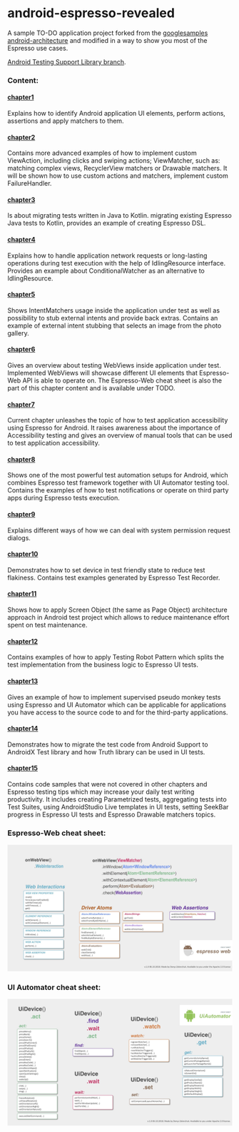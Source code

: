 # android-espresso-revealed

A sample TO-DO application project forked from the [googlesamples android-architecture](https://github.com/googlesamples/android-architecture/tree/master) and modified in a way to show you most of the Espresso use cases.

[Android Testing Support Library branch](https://github.com/Apress/android-espresso-revealed/tree/master).

### Content:
#### [chapter1](https://github.com/Apress/android-espresso-revealed/tree/androidx-espresso-revealed/app/src/androidTest/java/com/example/android/architecture/blueprints/todoapp/test/chapter1)
Explains how to identify Android application UI elements, perform actions, assertions and apply matchers to them.

#### [chapter2](https://github.com/Apress/android-espresso-revealed/tree/androidx-espresso-revealed/app/src/androidTest/java/com/example/android/architecture/blueprints/todoapp/test/chapter2)
Contains more advanced examples of how to implement custom ViewAction, including clicks and swiping actions; ViewMatcher, such as: matching complex views, RecyclerView matchers or Drawable matchers. It will be shown how to use custom actions and matchers, implement custom FailureHandler.

#### [chapter3](https://github.com/Apress/android-espresso-revealed/tree/androidx-espresso-revealed/app/src/androidTest/java/com/example/android/architecture/blueprints/todoapp/test/chapter3)
Is about migrating tests written in Java to Kotlin. migrating existing Espresso Java tests to Kotlin, provides an example of creating Espresso DSL.

#### [chapter4](https://github.com/Apress/android-espresso-revealed/tree/androidx-espresso-revealed/app/src/androidTest/java/com/example/android/architecture/blueprints/todoapp/test/chapter4)
Explains how to handle application network requests or long-lasting operations during test execution with the help of IdlingResource interface. Provides an example about ConditionalWatcher as an alternative to IdlingResource.

#### [chapter5](https://github.com/Apress/android-espresso-revealed/tree/androidx-espresso-revealed/app/src/androidTest/java/com/example/android/architecture/blueprints/todoapp/test/chapter5)
Shows IntentMatchers usage inside the application under test as well as possibility to stub external intents and provide back extras. Contains an example of external intent stubbing that selects an image from the photo gallery.

#### [chapter6](https://github.com/Apress/android-espresso-revealed/tree/androidx-espresso-revealed/app/src/androidTest/java/com/example/android/architecture/blueprints/todoapp/test/chapter6)
Gives an overview about testing WebViews inside application under test. Implemented WebViews will showcase different UI elements that Espresso-Web API is able to operate on. The Espresso-Web cheat sheet is also the part of this chapter content and is available under TODO.

#### [chapter7](https://github.com/Apress/android-espresso-revealed/tree/androidx-espresso-revealed/app/src/androidTest/java/com/example/android/architecture/blueprints/todoapp/test/chapter7)
Current chapter unleashes the topic of how to test application accessibility using Espresso for Android. It raises awareness about the importance of Accessibility testing and gives an overview of manual tools that can be used to test application accessibility.

#### [chapter8](https://github.com/Apress/android-espresso-revealed/tree/androidx-espresso-revealed/app/src/androidTest/java/com/example/android/architecture/blueprints/todoapp/test/chapter8)
Shows one of the most powerful test automation setups for Android, which combines Espresso test framework together with UI Automator testing tool. Contains the examples of how to test notifications or operate on third party apps during Espresso tests execution.

#### [chapter9](https://github.com/Apress/android-espresso-revealed/tree/androidx-espresso-revealed/app/src/androidTest/java/com/example/android/architecture/blueprints/todoapp/test/chapter9)
Explains different ways of how we can deal with system permission request dialogs.

#### [chapter10](https://github.com/Apress/android-espresso-revealed/tree/androidx-espresso-revealed/app/src/androidTest/java/com/example/android/architecture/blueprints/todoapp/test/chapter10)
Demonstrates how to set device in test friendly state to reduce test flakiness. Contains test examples generated by Espresso Test Recorder.

#### [chapter11](https://github.com/Apress/android-espresso-revealed/tree/androidx-espresso-revealed/app/src/androidTest/java/com/example/android/architecture/blueprints/todoapp/test/chapter11)
Shows how to apply Screen Object (the same as Page Object) architecture approach in Android test project which allows to reduce maintenance effort spent on test maintenance.

#### [chapter12](https://github.com/Apress/android-espresso-revealed/tree/androidx-espresso-revealed/app/src/androidTest/java/com/example/android/architecture/blueprints/todoapp/test/chapter12)
Contains examples of how to apply Testing Robot Pattern which splits the test implementation from the business logic to Espresso UI tests.

#### [chapter13](https://github.com/Apress/android-espresso-revealed/tree/androidx-espresso-revealed/app/src/androidTest/java/com/example/android/architecture/blueprints/todoapp/test/chapter13)
Gives an example of how to implement supervised pseudo monkey tests using Espresso and UI Automator which can be applicable for applications you have access to the source code to and for the third-party applications.

#### [chapter14](https://github.com/Apress/android-espresso-revealed/tree/androidx-espresso-revealed/app/src/androidTest/java/com/example/android/architecture/blueprints/todoapp/test/chapter14)
Demonstrates how to migrate the test code from Android Support to AndroidX Test library and how Truth library can be used in UI tests.

#### [chapter15](https://github.com/Apress/android-espresso-revealed/tree/androidx-espresso-revealed/app/src/androidTest/java/com/example/android/architecture/blueprints/todoapp/test/chapter15)
Contains code samples that were not covered in other chapters and Espresso testing tips which may increase your daily test writing productivity. It includes creating Parametrized tests, aggregating tests into Test Suites, using AndroidStudio Live templates in UI tests, setting SeekBar progress in Espresso UI tests and Espresso Drawable matchers topics.


### Espresso-Web cheat sheet:
<img src="./app/src/androidTest/assets/web_cheat_sheet_espresso.jpg" alt="Illustration of the Espresso-Web API."/>

### UI Automator cheat sheet:
<img src="./app/src/androidTest/assets/uiautomator_cheat_sheet.jpg" alt="Illustration of the UI Automator API."/>


